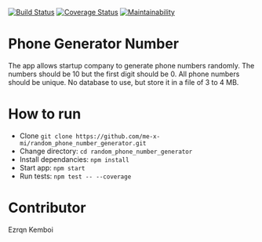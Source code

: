 [![Build Status](https://travis-ci.org/ezrqnkemboi/random_phone_number_generator.svg?branch=master)](https://travis-ci.org/ezrqnkemboi/random_phone_number_generator)
[![Coverage Status](https://coveralls.io/repos/github/ezrqnkemboi/random_phone_number_generator/badge.svg?branch=master)](https://coveralls.io/github/ezrqnkemboi/random_phone_number_generator?branch=master)
[![Maintainability](https://api.codeclimate.com/v1/badges/4671824149c7407dfe76/maintainability)](https://codeclimate.com/github/ezrqnkemboi/random_phone_number_generator/maintainability)

# Phone Generator Number

The app allows startup company to generate phone numbers randomly. 
The numbers should be 10 but the first digit should be 0.
All phone numbers should be unique. 
No database to use, but store it in a file of 3 to 4 MB. 

# How to run

- Clone `git clone https://github.com/me-x-mi/random_phone_number_generator.git`
- Change directory: `cd random_phone_number_generator`
- Install dependancies: `npm install`
- Start app: `npm start`
- Run tests: `npm test -- --coverage`


# Contributor

Ezrqn Kemboi